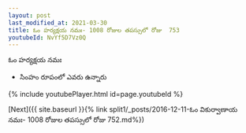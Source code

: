 ```yaml
---
layout: post
last_modified_at: 2021-03-30
title: ఓం హర్యక్షయ నమః- 1008 రోజుల తపస్సులో రోజు  753
youtubeId: NvYf5D7Vz0Q
---
```

 
 
 ఓం హర్యక్షయ నమః  
 
 -  సింహం రూపంలో ఎవరు ఉన్నారు 
 
  
 
  
 
 
 
 
 
 


{% include youtubePlayer.html id=page.youtubeId %}
 
[Next]({{ site.baseurl }}{% link  split1/_posts/2016-12-11-ఓం వికుర్వాణాయ నమః- 1008 రోజుల తపస్సులో రోజు  752.md%})
 
